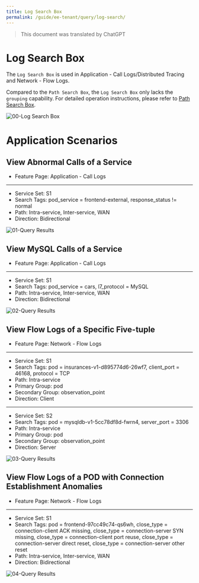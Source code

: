 ```yaml
---
title: Log Search Box
permalink: /guide/ee-tenant/query/log-search/
---
```


> This document was translated by ChatGPT

# Log Search Box

The `Log Search Box` is used in Application - Call Logs/Distributed Tracing and Network - Flow Logs.

Compared to the `Path Search Box`, the `Log Search Box` only lacks the `grouping` capability. For detailed operation instructions, please refer to [Path Search Box](./path-search/).

![00-Log Search Box](https://yunshan-guangzhou.oss-cn-beijing.aliyuncs.com/pub/pic/20230921650c4f5e7a6cd.png)

# Application Scenarios

## View Abnormal Calls of a Service

- Feature Page: Application - Call Logs

---

- Service Set: S1
- Search Tags: pod_service = frontend-external, response_status != normal
- Path: Intra-service, Inter-service, WAN
- Direction: Bidirectional

![01-Query Results](https://yunshan-guangzhou.oss-cn-beijing.aliyuncs.com/pub/pic/20230921650c4f61ad6e0.png)

## View MySQL Calls of a Service

- Feature Page: Application - Call Logs

---

- Service Set: S1
- Search Tags: pod_service = cars, l7_protocol = MySQL
- Path: Intra-service, Inter-service, WAN
- Direction: Bidirectional

![02-Query Results](https://yunshan-guangzhou.oss-cn-beijing.aliyuncs.com/pub/pic/20230921650c4f60c6540.png)

## View Flow Logs of a Specific Five-tuple

- Feature Page: Network - Flow Logs

---

- Service Set: S1
- Search Tags: pod = insurances-v1-d895774d6-26wf7, client_port = 46168, protocol = TCP
- Path: Intra-service
- Primary Group: pod
- Secondary Group: observation_point
- Direction: Client

---

- Service Set: S2
- Search Tags: pod = mysqldb-v1-5cc78df8d-fwrn4, server_port = 3306
- Path: Intra-service
- Primary Group: pod
- Secondary Group: observation_point
- Direction: Server

![03-Query Results](https://yunshan-guangzhou.oss-cn-beijing.aliyuncs.com/pub/pic/20230921650c4f601adf9.png)

## View Flow Logs of a POD with Connection Establishment Anomalies

- Feature Page: Network - Flow Logs

---

- Service Set: S1
- Search Tags: pod = frontend-97cc49c74-qs6wh, close_type = connection-client ACK missing, close_type = connection-server SYN missing, close_type = connection-client port reuse, close_type = connection-server direct reset, close_type = connection-server other reset
- Path: Intra-service, Inter-service, WAN
- Direction: Bidirectional

![04-Query Results](https://yunshan-guangzhou.oss-cn-beijing.aliyuncs.com/pub/pic/202405166645b087b6e86.png)